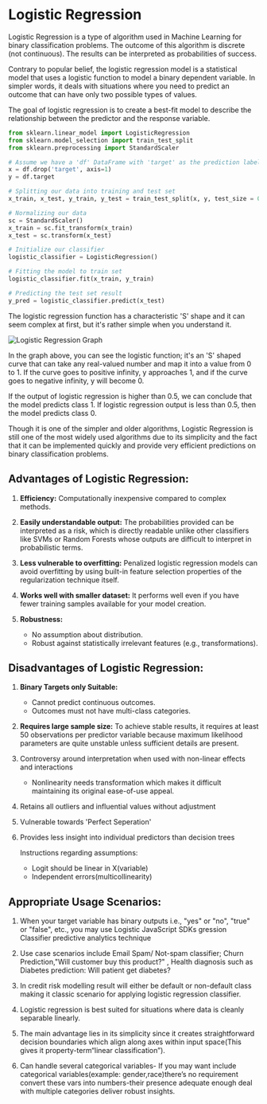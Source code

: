 # Logistic Regression

Logistic Regression is a type of algorithm used in Machine Learning for binary classification problems. The outcome of this algorithm is discrete (not continuous). The results can be interpreted as probabilities of success.

Contrary to popular belief, the logistic regression model is a statistical model that uses a logistic function to model a binary dependent variable. In simpler words, it deals with situations where you need to predict an outcome that can have only two possible types of values.

The goal of logistic regression is to create a best-fit model to describe the relationship between the predictor and the response variable.

```python
from sklearn.linear_model import LogisticRegression
from sklearn.model_selection import train_test_split
from sklearn.preprocessing import StandardScaler

# Assume we have a 'df' DataFrame with 'target' as the prediction label.
x = df.drop('target', axis=1)
y = df.target

# Splitting our data into training and test set
x_train, x_test, y_train, y_test = train_test_split(x, y, test_size = 0.25, random_state=123)

# Normalizing our data
sc = StandardScaler()
x_train = sc.fit_transform(x_train)
x_test = sc.transform(x_test)

# Initialize our classifier
logistic_classifier = LogisticRegression()

# Fitting the model to train set
logistic_classifier.fit(x_train, y_train)

# Predicting the test set result
y_pred = logistic_classifier.predict(x_test)
```

The logistic regression function has a characteristic 'S' shape and it can seem complex at first, but it's rather simple when you understand it.

![Logistic Regression Graph](https://upload.wikimedia.org/wikipedia/commons/8/88/Logistic-curve.svg)

In the graph above, you can see the logistic function; it's an 'S' shaped curve that can take any real-valued number and map it into a value from 0 to 1. If the curve goes to positive infinity, y approaches 1, and if the curve goes to negative infinity, y will become 0.

If the output of logistic regression is higher than 0.5, we can conclude that the model predicts class 1. If logistic regression output is less than 0.5, then the model predicts class 0.

Though it is one of the simpler and older algorithms, Logistic Regression is still one of the most widely used algorithms due to its simplicity and the fact that it can be implemented quickly and provide very efficient predictions on binary classification problems.

## Advantages of Logistic Regression:

1. **Efficiency:** Computationally inexpensive compared to complex methods.

2. **Easily understandable output:** The probabilities provided can be interpreted as a risk, which is directly readable unlike other classifiers like SVMs or Random Forests whose outputs are difficult to interpret in probabilistic terms.

3. **Less vulnerable to overfitting:** Penalized logistic regression models can avoid overfitting by using built-in feature selection properties of the regularization technique itself.

4. **Works well with smaller dataset:** It performs well even if you have fewer training samples available for your model creation.

5. **Robustness:**
   - No assumption about distribution.
   - Robust against statistically irrelevant features (e.g., transformations).

## Disadvantages of Logistic Regression:

1. **Binary Targets only Suitable:**

   - Cannot predict continuous outcomes.
   - Outcomes must not have multi-class categories.

2. **Requires large sample size:** To achieve stable results, it requires at least 50 observations per predictor variable because maximum likelihood parameters are quite unstable unless sufficient details are present.

3. Controversy around interpretation when used with non-linear effects and interactions

   - Nonlinearity needs transformation which makes it difficult maintaining its original ease-of-use appeal.

4. Retains all outliers and influential values without adjustment

5. Vulnerable towards 'Perfect Seperation'

6. Provides less insight into individual predictors than decision trees

   Instructions regarding assumptions:

   - Logit should be linear in X(variable)
   - Independent errors(multicollinearity)

## Appropriate Usage Scenarios:

1.  When your target variable has binary outputs i.e., "yes" or "no", "true" or "false", etc., you may use Logistic JavaScript SDKs gression Classifier predictive analytics technique
2.  Use case scenarios include Email Spam/ Not-spam classifier; Churn Prediction,"Will customer buy this product?" , Health diagnosis such as Diabetes prediction: Will patient get diabetes?
3.  In credit risk modelling result will either be default or non-default class making it classic scenario for applying logistic regression classifier.

4.  Logistic regression is best suited for situations where data is cleanly separable linearly.

5.  The main advantage lies in its simplicity since it creates straightforward decision boundaries which align along axes within input space(This gives it property-term“linear classification”).

6.  Can handle several categorical variables-
    If you may want include categorical variables(example: gender,race)there’s no requirement convert these vars into numbers-their presence adequate enough deal with multiple categories deliver robust insights.
